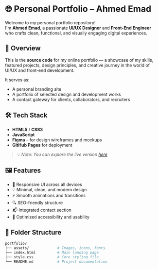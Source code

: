 # 🌐 Personal Portfolio – Ahmed Emad

Welcome to my personal portfolio repository!  
I'm **Ahmed Emad**, a passionate **UI/UX Designer** and **Front-End Engineer** who crafts clean, functional, and visually engaging digital experiences.

## 📌 Overview

This is the **source code** for my online portfolio — a showcase of my skills, featured projects, design principles, and creative journey in the world of UI/UX and front-end development.

It serves as:
- A personal branding site
- A portfolio of selected design and development works
- A contact gateway for clients, collaborators, and recruiters

## 🛠️ Tech Stack

- **HTML5** / **CSS3**
- **JavaScript**
- **Figma** – for design wireframes and mockups
- **GitHub Pages** for deployment

> 💡 *Note: You can explore the live version [here](https://ahmed5emad.github.io/Portfolio/)*  

## 🖼️ Features

- 🎨 Responsive UI across all devices
- 💡 Minimal, clean, and modern design
- ⚡ Smooth animations and transitions
- 🔍 SEO-friendly structure
- 📬 Integrated contact section
- 🧠 Optimized accessibility and usability

## 📁 Folder Structure

```bash
portfolio/
├── assets/             # Images, icons, fonts
├── index.html          # Main landing page
├── style.css           # Core styling file
└── README.md           # Project documentation
